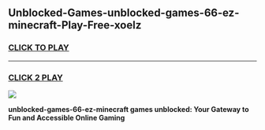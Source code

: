 
## Unblocked-Games-unblocked-games-66-ez-minecraft-Play-Free-xoelz
<h3>
<a href="https://premium76.site?title=unblocked-games-66-ez-minecraft&ref=20M">CLICK TO PLAY</a></h3>
<hr>

<h3>
<a href="https://premium76.site?title=unblocked-games-66-ez-minecraft&ref=20M">CLICK 2 PLAY</a>
  
</h3>

<a href="https://premium76.site?title=unblocked-games-66-ez-minecraft&ref=19M"><img src="https://clearcache.store/games.png"></a>


**unblocked-games-66-ez-minecraft games unblocked: Your Gateway to Fun and Accessible Online Gaming**
